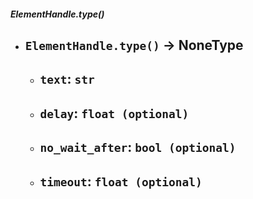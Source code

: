 ##### ElementHandle.type()
- `ElementHandle.type()` -> NoneType
	- 
	- `text`: `str`
		- 
	- `delay`: `float (optional)`
		- 
	- `no_wait_after`: `bool (optional)`
		- 
	- `timeout`: `float (optional)`
		- 
